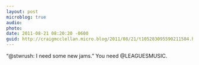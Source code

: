 ```yaml
---
layout: post
microblog: true
audio: 
photo: 
date: 2011-08-21 08:20:20 -0600
guid: http://craigmcclellan.micro.blog/2011/08/21/t105283095590211584.html
---
```

“@stwrush: I need some new jams.” You need @LEAGUESMUSIC.
